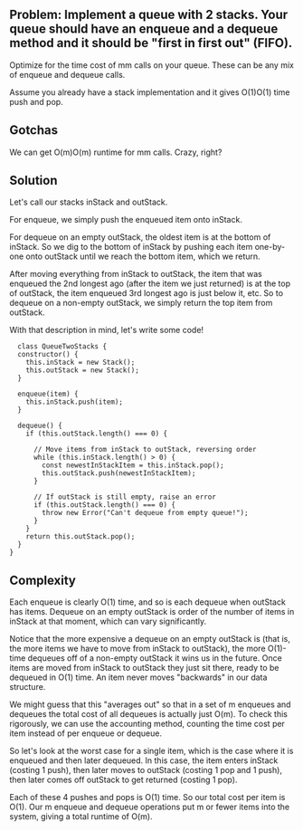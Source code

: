 ## Problem: Implement a queue with 2 stacks. Your queue should have an enqueue and a dequeue method and it should be "first in first out" (FIFO).

Optimize for the time cost of mm calls on your queue. These can be any mix of enqueue and dequeue calls.

Assume you already have a stack implementation and it gives O(1)O(1) time push and pop.

## Gotchas

We can get O(m)O(m) runtime for mm calls. Crazy, right?

## Solution

Let's call our stacks inStack and outStack.

For enqueue, we simply push the enqueued item onto inStack.

For dequeue on an empty outStack, the oldest item is at the bottom of inStack. So we dig to the bottom of inStack by pushing each item one-by-one onto outStack until we reach the bottom item, which we return.

After moving everything from inStack to outStack, the item that was enqueued the 2nd longest ago (after the item we just returned) is at the top of outStack, the item enqueued 3rd longest ago is just below it, etc. So to dequeue on a non-empty outStack, we simply return the top item from outStack.

With that description in mind, let's write some code!

```
  class QueueTwoStacks {
  constructor() {
    this.inStack = new Stack();
    this.outStack = new Stack();
  }

  enqueue(item) {
    this.inStack.push(item);
  }

  dequeue() {
    if (this.outStack.length() === 0) {

      // Move items from inStack to outStack, reversing order
      while (this.inStack.length() > 0) {
        const newestInStackItem = this.inStack.pop();
        this.outStack.push(newestInStackItem);
      }

      // If outStack is still empty, raise an error
      if (this.outStack.length() === 0) {
        throw new Error("Can't dequeue from empty queue!");
      }
    }
    return this.outStack.pop();
  }
}
```

## Complexity

Each enqueue is clearly O(1) time, and so is each dequeue when outStack has items. Dequeue on an empty outStack is order of the number of items in inStack at that moment, which can vary significantly.

Notice that the more expensive a dequeue on an empty outStack is (that is, the more items we have to move from inStack to outStack), the more O(1)-time dequeues off of a non-empty outStack it wins us in the future. Once items are moved from inStack to outStack they just sit there, ready to be dequeued in O(1) time. An item never moves "backwards" in our data structure.

We might guess that this "averages out" so that in a set of m enqueues and dequeues the total cost of all dequeues is actually just O(m). To check this rigorously, we can use the accounting method, counting the time cost per item instead of per enqueue or dequeue.

So let's look at the worst case for a single item, which is the case where it is enqueued and then later dequeued. In this case, the item enters inStack (costing 1 push), then later moves to outStack (costing 1 pop and 1 push), then later comes off outStack to get returned (costing 1 pop).

Each of these 4 pushes and pops is O(1) time. So our total cost per item is O(1). Our m enqueue and dequeue operations put m or fewer items into the system, giving a total runtime of O(m).
